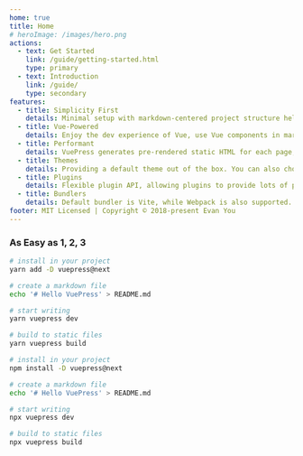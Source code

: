 ```yaml
---
home: true
title: Home
# heroImage: /images/hero.png
actions:
  - text: Get Started
    link: /guide/getting-started.html
    type: primary
  - text: Introduction
    link: /guide/
    type: secondary
features:
  - title: Simplicity First
    details: Minimal setup with markdown-centered project structure helps you focus on writing.
  - title: Vue-Powered
    details: Enjoy the dev experience of Vue, use Vue components in markdown, and develop custom themes with Vue.
  - title: Performant
    details: VuePress generates pre-rendered static HTML for each page, and runs as an SPA once a page is loaded.
  - title: Themes
    details: Providing a default theme out of the box. You can also choose a community theme or create your own one.
  - title: Plugins
    details: Flexible plugin API, allowing plugins to provide lots of plug-and-play features for your site. 
  - title: Bundlers
    details: Default bundler is Vite, while Webpack is also supported. Choose the one you like!
footer: MIT Licensed | Copyright © 2018-present Evan You
---
```


### As Easy as 1, 2, 3

<CodeGroup>
  <CodeGroupItem title="YARN" active>

```bash
# install in your project
yarn add -D vuepress@next

# create a markdown file
echo '# Hello VuePress' > README.md

# start writing
yarn vuepress dev

# build to static files
yarn vuepress build
```

  </CodeGroupItem>

  <CodeGroupItem title="NPM">
  
```bash
# install in your project
npm install -D vuepress@next

# create a markdown file
echo '# Hello VuePress' > README.md

# start writing
npx vuepress dev

# build to static files
npx vuepress build
```

  </CodeGroupItem>
</CodeGroup>